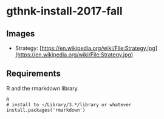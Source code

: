 # gthnk-install-2017-fall

## Images

- Strategy: [https://en.wikipedia.org/wiki/File:Strategy.jpg](https://en.wikipedia.org/wiki/File:Strategy.jpg)

## Requirements

R and the rmarkdown library.

    R
    # install to ~/Library/3.*/library or whatever
    install.packages('rmarkdown')
